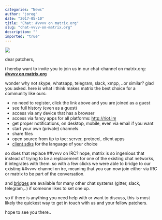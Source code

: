 ```yaml
---
categories: "News"
author: "joreg"
date: "2017-05-10"
title: "Chat: #vvvv on matrix.org"
slug: "chat-vvvv-on-matrix.org"
description: ""
imported: "true"
---
```



![](matrix.png)

dear patchers,

i hereby want to invite you to join us in our chat-channel on matrix.org:
 **[#vvvv on matrix.org](https://riot.im/app/#/room/#vvvv:matrix.org)**

wonder why not skype, whatsapp, telegram, slack, xmpp, ..or similar? glad you asked. here is what i think makes matrix the best choice for a community like ours:

- no need to register, click the link above and you are joined as a guest
- see full history (even as a guest)
- access via any device that has a browser
- access via fancy apps for all platforms: http://riot.im
- get proper notifications, on desktop, mobile, even via email if you want
- start your own (private) channels
- share files
- open source from tip to toe: server, protocol, client apps
- [client sdks](http://matrix.org/docs/projects/try-matrix-now.html#client-sdks) for the language of your choice

so does that replace ##vvvv on IRC? 
nope, matrix is so ingenious that instead of trying to be a replacement for one of the existing chat networks, it integrates with them. so with a few clicks we were able to bridge to our existing ##vvvv channel on irc, meaning that you can now join either via IRC or matrix to be part of the conversation. 

and [bridges](http://matrix.org/docs/projects/try-matrix-now.html#application-services) are available for many other chat systems (gitter, slack, telegram,..) if someone likes to set one up. 

so if there is anything you need help with or want to discuss, this is most likely the quickest way to get in touch with us and your fellow patchers.

hope to see you there..